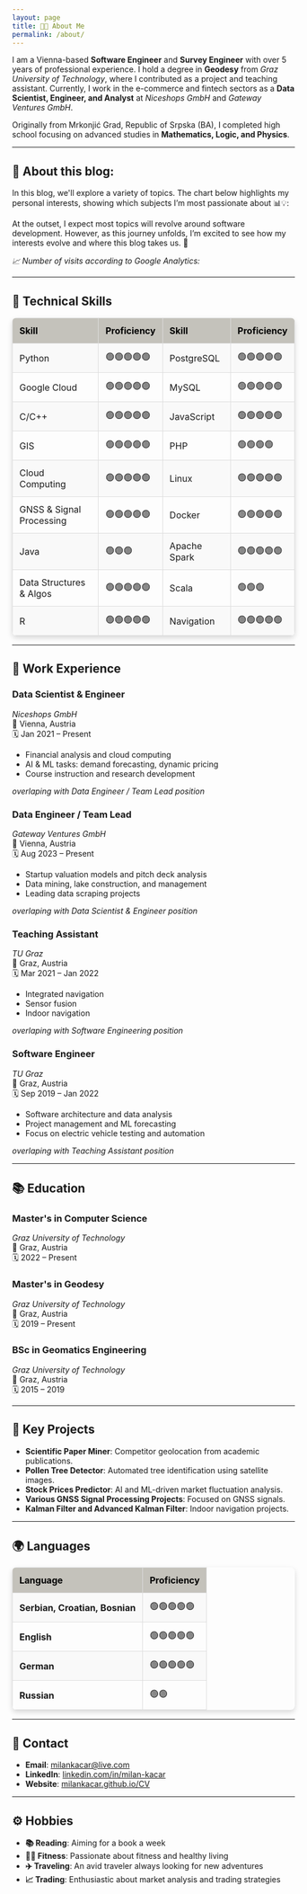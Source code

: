 ```yaml
---
layout: page
title: 👨‍💻 About Me
permalink: /about/
---
```

I am a Vienna-based **Software Engineer** and **Survey Engineer** with over 5 years of professional experience. I hold a degree in **Geodesy** from *Graz University of Technology*, where I contributed as a project and teaching assistant. Currently, I work in the e-commerce and fintech sectors as a **Data Scientist, Engineer, and Analyst** at *Niceshops GmbH* and *Gateway Ventures GmbH*.

Originally from Mrkonjić Grad, Republic of Srpska (BA), I completed high school focusing on advanced studies in **Mathematics, Logic, and Physics**.

---

## 🚀 About this blog:

In this blog, we'll explore a variety of topics. The chart below highlights my personal interests, showing which subjects I’m most passionate about 📊💡:
<!-- Add a canvas element to display the radial chart -->
<canvas id="radialChart" width="400" height="400"></canvas>

<!-- JavaScript to generate the radial chart -->
<script src="https://cdn.jsdelivr.net/npm/chart.js"></script>

<script>
  const categoryData = {
    {% for category in site.categories %}
      "{{ category | first }}": {{ category[1].size }},
    {% endfor %}
  };

  const ctx = document.getElementById('radialChart').getContext('2d');
  const categories = Object.keys(categoryData);
  const postCounts = Object.values(categoryData);

  const radialChart = new Chart(ctx, {
    type: 'polarArea',
    data: {
      labels: categories,
      datasets: [{
        label: 'Number of Posts',
        data: postCounts,
        backgroundColor: [
          'rgba(255, 99, 132, 0.2)',   // Red
          'rgba(54, 162, 235, 0.2)',   // Blue
          'rgba(255, 206, 86, 0.2)',   // Yellow
          'rgba(75, 192, 192, 0.2)',   // Teal
          'rgba(153, 102, 255, 0.2)',  // Purple
          'rgba(255, 159, 64, 0.2)',   // Orange
          'rgba(100, 181, 246, 0.2)',  // Light Blue
          'rgba(240, 98, 146, 0.2)',   // Pink
          'rgba(255, 183, 77, 0.2)',   // Amber
          'rgba(77, 182, 172, 0.2)',   // Aqua
          'rgba(126, 87, 194, 0.2)',   // Deep Purple
          'rgba(189, 189, 189, 0.2)',  // Grey
          'rgba(255, 238, 88, 0.2)',   // Lime
          'rgba(255, 87, 34, 0.2)',    // Deep Orange
          'rgba(66, 165, 245, 0.2)',   // Sky Blue
          'rgba(38, 198, 218, 0.2)',   // Cyan
          'rgba(102, 187, 106, 0.2)',  // Green
          'rgba(255, 193, 7, 0.2)',    // Golden Yellow
          'rgba(156, 204, 101, 0.2)',  // Light Green
          'rgba(255, 112, 67, 0.2)',   // Coral Orange
        ],
        borderColor: [
          'rgba(255, 99, 132, 1)',   // Red
          'rgba(54, 162, 235, 1)',   // Blue
          'rgba(255, 206, 86, 1)',   // Yellow
          'rgba(75, 192, 192, 1)',   // Teal
          'rgba(153, 102, 255, 1)',  // Purple
          'rgba(255, 159, 64, 1)',   // Orange
          'rgba(100, 181, 246, 1)',  // Light Blue
          'rgba(240, 98, 146, 1)',   // Pink
          'rgba(255, 183, 77, 1)',   // Amber
          'rgba(77, 182, 172, 1)',   // Aqua
          'rgba(126, 87, 194, 1)',   // Deep Purple
          'rgba(189, 189, 189, 1)',  // Grey
          'rgba(255, 238, 88, 1)',   // Lime
          'rgba(255, 87, 34, 1)',    // Deep Orange
          'rgba(66, 165, 245, 1)',   // Sky Blue
          'rgba(38, 198, 218, 1)',   // Cyan
          'rgba(102, 187, 106, 1)',  // Green
          'rgba(255, 193, 7, 1)',    // Golden Yellow
          'rgba(156, 204, 101, 1)',  // Light Green
          'rgba(255, 112, 67, 1)',   // Coral Orange
        ],
        borderWidth: 1
      }]
    },
    options: {
      responsive: true,
      scale: {
        ticks: {
          beginAtZero: true
        }
      }
    }
  });
</script>


At the outset, I expect most topics will revolve around software development. However, as this journey unfolds, I’m excited to see how my interests evolve and where this blog takes us. 🚀

*📈 Number of visits according to Google Analytics: <span id="activeUsers"></span>*

--- 

## 🚀 Technical Skills

<table style="border-collapse: collapse; width: 100%; border-radius: 8px; overflow: hidden; box-shadow: 0 4px 10px rgba(0, 0, 0, 0.15);">
  <thead style="background-color: #c4c2bb; color: black;">
    <tr>
      <th style="border: 1px solid #ddd; padding: 12px; text-align: left;">Skill</th>
      <th style="border: 1px solid #ddd; padding: 12px; text-align: left;">Proficiency</th>
      <th style="border: 1px solid #ddd; padding: 12px; text-align: left;">Skill</th>
      <th style="border: 1px solid #ddd; padding: 12px; text-align: left;">Proficiency</th>
    </tr>
  </thead>
  <tbody>
    <tr style="background-color: #f9f9f9;">
      <td style="border: 1px solid #ddd; padding: 12px;">Python</td>
      <td style="border: 1px solid #ddd; padding: 12px;">🟢🟢🟢🟢🟢</td>
      <td style="border: 1px solid #ddd; padding: 12px;">PostgreSQL</td>
      <td style="border: 1px solid #ddd; padding: 12px;">🟢🟢🟢🟢🟢</td>
    </tr>
    <tr>
      <td style="border: 1px solid #ddd; padding: 12px;">Google Cloud</td>
      <td style="border: 1px solid #ddd; padding: 12px;">🟢🟢🟢🟢🟢</td>
      <td style="border: 1px solid #ddd; padding: 12px;">MySQL</td>
      <td style="border: 1px solid #ddd; padding: 12px;">🟢🟢🟢🟢🟢</td>
    </tr>
    <tr style="background-color: #f9f9f9;">
      <td style="border: 1px solid #ddd; padding: 12px;">C/C++</td>
      <td style="border: 1px solid #ddd; padding: 12px;">🟢🟢🟢🟢🟢</td>
      <td style="border: 1px solid #ddd; padding: 12px;">JavaScript</td>
      <td style="border: 1px solid #ddd; padding: 12px;">🟢🟢🟢🟢🟢</td>
    </tr>
    <tr>
      <td style="border: 1px solid #ddd; padding: 12px;">GIS</td>
      <td style="border: 1px solid #ddd; padding: 12px;">🟢🟢🟢🟢🟢</td>
      <td style="border: 1px solid #ddd; padding: 12px;">PHP</td>
      <td style="border: 1px solid #ddd; padding: 12px;">🟢🟢🟢🟢</td>
    </tr>
    <tr style="background-color: #f9f9f9;">
      <td style="border: 1px solid #ddd; padding: 12px;">Cloud Computing</td>
      <td style="border: 1px solid #ddd; padding: 12px;">🟢🟢🟢🟢🟢</td>
      <td style="border: 1px solid #ddd; padding: 12px;">Linux</td>
      <td style="border: 1px solid #ddd; padding: 12px;">🟢🟢🟢🟢🟢</td>
    </tr>
    <tr>
      <td style="border: 1px solid #ddd; padding: 12px;">GNSS & Signal Processing</td>
      <td style="border: 1px solid #ddd; padding: 12px;">🟢🟢🟢🟢🟢</td>
      <td style="border: 1px solid #ddd; padding: 12px;">Docker</td>
      <td style="border: 1px solid #ddd; padding: 12px;">🟢🟢🟢🟢🟢</td>
    </tr>
    <tr style="background-color: #f9f9f9;">
      <td style="border: 1px solid #ddd; padding: 12px;">Java</td>
      <td style="border: 1px solid #ddd; padding: 12px;">🟢🟢🟢</td>
      <td style="border: 1px solid #ddd; padding: 12px;">Apache Spark</td>
      <td style="border: 1px solid #ddd; padding: 12px;">🟢🟢🟢🟢🟢</td>
    </tr>
    <tr>
      <td style="border: 1px solid #ddd; padding: 12px;">Data Structures & Algos</td>
      <td style="border: 1px solid #ddd; padding: 12px;">🟢🟢🟢🟢🟢</td>
      <td style="border: 1px solid #ddd; padding: 12px;">Scala</td>
      <td style="border: 1px solid #ddd; padding: 12px;">🟢🟢🟢</td>
    </tr>
    <tr style="background-color: #f9f9f9;">
      <td style="border: 1px solid #ddd; padding: 12px;">R</td>
      <td style="border: 1px solid #ddd; padding: 12px;">🟢🟢🟢🟢🟢</td>
      <td style="border: 1px solid #ddd; padding: 12px;">Navigation</td>
      <td style="border: 1px solid #ddd; padding: 12px;">🟢🟢🟢🟢🟢</td>
    </tr>
  </tbody>
</table>

---

## 💼 Work Experience

### **Data Scientist & Engineer**
*Niceshops GmbH*  
📍 Vienna, Austria  
🗓️ Jan 2021 – Present  
- Financial analysis and cloud computing
- AI & ML tasks: demand forecasting, dynamic pricing
- Course instruction and research development
  
*overlaping with Data Engineer / Team Lead position*

### **Data Engineer / Team Lead**  
*Gateway Ventures GmbH*  
📍 Vienna, Austria  
🗓️ Aug 2023 – Present  
- Startup valuation models and pitch deck analysis  
- Data mining, lake construction, and management  
- Leading data scraping projects
  
*overlaping with Data Scientist & Engineer position*

### **Teaching Assistant**  
*TU Graz*  
📍 Graz, Austria  
🗓️ Mar 2021 – Jan 2022  
- Integrated navigation
- Sensor fusion
- Indoor navigation
  
*overlaping with Software Engineering position*

### **Software Engineer**  
*TU Graz*  
📍 Graz, Austria  
🗓️ Sep 2019 – Jan 2022  
- Software architecture and data analysis  
- Project management and ML forecasting  
- Focus on electric vehicle testing and automation
  
*overlaping with Teaching Assistant position*

---

## 📚 Education

### **Master's in Computer Science**
*Graz University of Technology*  
📍 Graz, Austria  
🗓️ 2022 – Present  

### **Master's in Geodesy**
*Graz University of Technology*  
📍 Graz, Austria  
🗓️ 2019 – Present  

### **BSc in Geomatics Engineering**
*Graz University of Technology*  
📍 Graz, Austria  
🗓️ 2015 – 2019  

---

## 🎯 Key Projects
- **Scientific Paper Miner**: Competitor geolocation from academic publications.  
- **Pollen Tree Detector**: Automated tree identification using satellite images.  
- **Stock Prices Predictor**: AI and ML-driven market fluctuation analysis.  
- **Various GNSS Signal Processing Projects**: Focused on GNSS signals.  
- **Kalman Filter and Advanced Kalman Filter**: Indoor navigation projects.

---

## 🌍 Languages

<table style="border-collapse: collapse; width: 100%; border-radius: 8px; overflow: hidden; box-shadow: 0 4px 10px rgba(0, 0, 0, 0.15);">
  <thead style="background-color: #c4c2bb; color: black;">
    <tr>
      <th style="border: 1px solid #ddd; padding: 12px; text-align: left;">Language</th>
      <th style="border: 1px solid #ddd; padding: 12px; text-align: left;">Proficiency</th>
    </tr>
  </thead>
  <tbody>
    <tr style="background-color: #f9f9f9;">
      <td style="border: 1px solid #ddd; padding: 12px;"><strong>Serbian, Croatian, Bosnian</strong></td>
      <td style="border: 1px solid #ddd; padding: 12px;">🟢🟢🟢🟢🟢</td>
    </tr>
    <tr>
      <td style="border: 1px solid #ddd; padding: 12px;"><strong>English</strong></td>
      <td style="border: 1px solid #ddd; padding: 12px;">🟢🟢🟢🟢🟢</td>
    </tr>
    <tr style="background-color: #f9f9f9;">
      <td style="border: 1px solid #ddd; padding: 12px;"><strong>German</strong></td>
      <td style="border: 1px solid #ddd; padding: 12px;">🟢🟢🟢🟢🟢</td>
    </tr>
    <tr>
      <td style="border: 1px solid #ddd; padding: 12px;"><strong>Russian</strong></td>
      <td style="border: 1px solid #ddd; padding: 12px;">🟢🟢</td>
    </tr>
  </tbody>
</table>

---

## 📧 Contact
- **Email**: [milankacar@live.com](mailto:milankacar@live.com)
- **LinkedIn**: [linkedin.com/in/milan-kacar](https://linkedin.com/in/milan-kacar)
- **Website**: [milankacar.github.io/CV](https://milankacar.github.io/CV)

---

## ⚙️ Hobbies
- **📚 Reading**: Aiming for a book a week  
- **🏋️‍♂️ Fitness**: Passionate about fitness and healthy living  
- **✈️ Traveling**: An avid traveler always looking for new adventures  
- **📈 Trading**: Enthusiastic about market analysis and trading strategies

